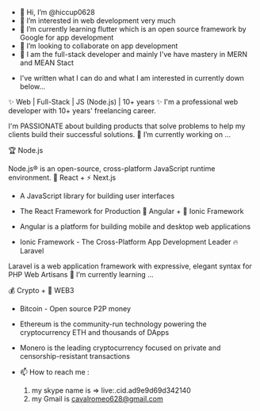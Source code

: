 - 👋 Hi, I’m @hiccup0628
- 👀 I’m interested in web development very much
- 🌱 I’m currently learning flutter which is an open source framework by Google for app development
- 💞️ I’m looking to collaborate on app development
- 💞️ I am the full-stack developer and mainly I've have mastery in MERN and MEAN Stact
* I've written what I can do and what I am interested in currently down below...

✨ Web | Full-Stack | JS (Node.js) | 10+ years ✨
I'm a professional web developer with 10+ years' freelancing career.

I'm PASSIONATE about building products that solve problems to help my clients build their successful solutions.
🔭 I’m currently working on ...

🏆 Node.js

          

Node.js® is an open-source, cross-platform JavaScript runtime environment.
🥇 React + ⚡ Next.js

      

- A JavaScript library for building user interfaces
- The React Framework for Production
💖 Angular + 🌟 Ionic Framework

       

- Angular is a platform for building mobile and desktop web applications
- Ionic Framework - The Cross-Platform App Development Leader
🔥 Laravel

      

Laravel is a web application framework with expressive, elegant syntax for PHP Web Artisans
🌱 I’m currently learning ...

💰 Crypto + 💎 WEB3

  

- Bitcoin - Open source P2P money
- Ethereum is the community-run technology powering the cryptocurrency ETH and thousands of DApps
- Monero is the leading cryptocurrency focused on private and censorship-resistant transactions

- 📫 How to reach me :
  1) my skype name is => live:.cid.ad9e9d69d342140
  2) my Gmail is cavalromeo628@gmail.com

<!---
hiccup0628/hiccup0628 is a ✨ special ✨ repository because its `README.md` (this file) appears on your GitHub profile.
You can click the Preview link to take a look at your changes.
--->
